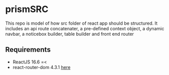 # prismSRC
This repo is model of how src folder of react app should be structured. It includes an api route concatenater, a pre-defined context object, a dynamic navbar, a noticebox builder, table builder and front end router

## Requirements 
- ReactJS 16.6 =<
- react-router-dom 4.3.1 [here](https://www.npmjs.com/package/react-router-dom)

